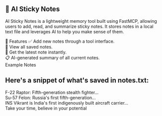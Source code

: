 ## 📝 AI Sticky Notes
AI Sticky Notes is a lightweight memory tool built using FastMCP, allowing users to add, read, and summarize sticky notes. It stores notes in a local text file and leverages AI to help you make sense of them.

🚀 Features
✅ Add new notes through a tool interface.<br>
📖 View all saved notes.<br>
🧠 Get the latest note instantly.<br>
📋 AI-generated summary of all current notes.<br>
 Example Notes
## Here's a snippet of what's saved in notes.txt:<br>

F-22 Raptor: Fifth-generation stealth fighter...<br>
Su-57 Felon: Russia's first fifth-generation...<br>
INS Vikrant is India's first indigenously built aircraft carrier...<br>
Take your time, believe in your potential
